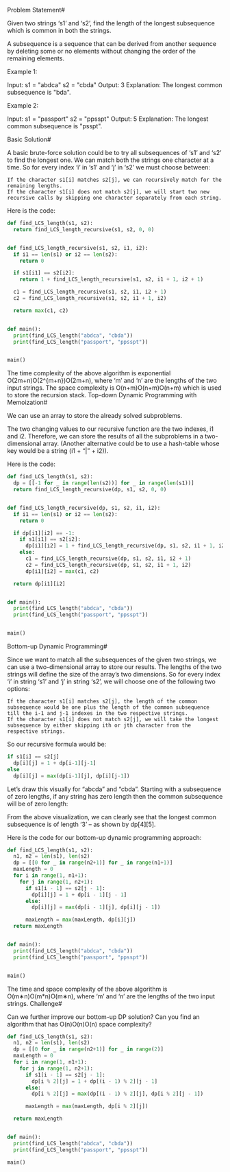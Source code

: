 Problem Statement#

Given two strings ‘s1’ and ‘s2’, find the length of the longest subsequence which is common in both the strings.

A subsequence is a sequence that can be derived from another sequence by deleting some or no elements without changing the order of the remaining elements.

Example 1:

Input: s1 = "abdca"
s2 = "cbda"
Output: 3
Explanation: The longest common subsequence is "bda".

Example 2:

Input: s1 = "passport"
s2 = "ppsspt"
Output: 5
Explanation: The longest common subsequence is "psspt".

Basic Solution#

A basic brute-force solution could be to try all subsequences of ‘s1’ and ‘s2’ to find the longest one. We can match both the strings one character at a time. So for every index ‘i’ in ‘s1’ and ‘j’ in ‘s2’ we must choose between:

    If the character s1[i] matches s2[j], we can recursively match for the remaining lengths.
    If the character s1[i] does not match s2[j], we will start two new recursive calls by skipping one character separately from each string.

Here is the code:

```py
def find_LCS_length(s1, s2):
  return find_LCS_length_recursive(s1, s2, 0, 0)


def find_LCS_length_recursive(s1, s2, i1, i2):
  if i1 == len(s1) or i2 == len(s2):
    return 0

  if s1[i1] == s2[i2]:
    return 1 + find_LCS_length_recursive(s1, s2, i1 + 1, i2 + 1)

  c1 = find_LCS_length_recursive(s1, s2, i1, i2 + 1)
  c2 = find_LCS_length_recursive(s1, s2, i1 + 1, i2)

  return max(c1, c2)


def main():
  print(find_LCS_length("abdca", "cbda"))
  print(find_LCS_length("passport", "ppsspt"))


main()
```

The time complexity of the above algorithm is exponential O(2m+n)O(2^{m+n})O(2​m+n​​), where ‘m’ and ‘n’ are the lengths of the two input strings. The space complexity is O(n+m)O(n+m)O(n+m) which is used to store the recursion stack.
Top-down Dynamic Programming with Memoization#

We can use an array to store the already solved subproblems.

The two changing values to our recursive function are the two indexes, i1 and i2. Therefore, we can store the results of all the subproblems in a two-dimensional array. (Another alternative could be to use a hash-table whose key would be a string (i1 + “|” + i2)).

Here is the code:

```py
def find_LCS_length(s1, s2):
  dp = [[-1 for _ in range(len(s2))] for _ in range(len(s1))]
  return find_LCS_length_recursive(dp, s1, s2, 0, 0)


def find_LCS_length_recursive(dp, s1, s2, i1, i2):
  if i1 == len(s1) or i2 == len(s2):
    return 0

  if dp[i1][i2] == -1:
    if s1[i1] == s2[i2]:
      dp[i1][i2] = 1 + find_LCS_length_recursive(dp, s1, s2, i1 + 1, i2 + 1)
    else:
      c1 = find_LCS_length_recursive(dp, s1, s2, i1, i2 + 1)
      c2 = find_LCS_length_recursive(dp, s1, s2, i1 + 1, i2)
      dp[i1][i2] = max(c1, c2)

  return dp[i1][i2]


def main():
  print(find_LCS_length("abdca", "cbda"))
  print(find_LCS_length("passport", "ppsspt"))


main()
```

Bottom-up Dynamic Programming#

Since we want to match all the subsequences of the given two strings, we can use a two-dimensional array to store our results. The lengths of the two strings will define the size of the array’s two dimensions. So for every index ‘i’ in string ‘s1’ and ‘j’ in string ‘s2’, we will choose one of the following two options:

    If the character s1[i] matches s2[j], the length of the common subsequence would be one plus the length of the common subsequence till the i-1 and j-1 indexes in the two respective strings.
    If the character s1[i] does not match s2[j], we will take the longest subsequence by either skipping ith or jth character from the respective strings.

So our recursive formula would be:

```py
if s1[i] == s2[j]
  dp[i][j] = 1 + dp[i-1][j-1]
else
  dp[i][j] = max(dp[i-1][j], dp[i][j-1])
```

Let’s draw this visually for “abcda” and “cbda”. Starting with a subsequence of zero lengths, if any string has zero length then the common subsequence will be of zero length:

From the above visualization, we can clearly see that the longest common subsequence is of length ‘3’ – as shown by dp[4][5].

Here is the code for our bottom-up dynamic programming approach:

```py
def find_LCS_length(s1, s2):
  n1, n2 = len(s1), len(s2)
  dp = [[0 for _ in range(n2+1)] for _ in range(n1+1)]
  maxLength = 0
  for i in range(1, n1+1):
    for j in range(1, n2+1):
      if s1[i - 1] == s2[j - 1]:
        dp[i][j] = 1 + dp[i - 1][j - 1]
      else:
        dp[i][j] = max(dp[i - 1][j], dp[i][j - 1])

      maxLength = max(maxLength, dp[i][j])
  return maxLength


def main():
  print(find_LCS_length("abdca", "cbda"))
  print(find_LCS_length("passport", "ppsspt"))


main()
```

The time and space complexity of the above algorithm is O(m∗n)O(m\*n)O(m∗n), where ‘m’ and ‘n’ are the lengths of the two input strings.
Challenge#

Can we further improve our bottom-up DP solution? Can you find an algorithm that has O(n)O(n)O(n) space complexity?

```py
def find_LCS_length(s1, s2):
  n1, n2 = len(s1), len(s2)
  dp = [[0 for _ in range(n2+1)] for _ in range(2)]
  maxLength = 0
  for i in range(1, n1+1):
    for j in range(1, n2+1):
      if s1[i - 1] == s2[j - 1]:
        dp[i % 2][j] = 1 + dp[(i - 1) % 2][j - 1]
      else:
        dp[i % 2][j] = max(dp[(i - 1) % 2][j], dp[i % 2][j - 1])

      maxLength = max(maxLength, dp[i % 2][j])

  return maxLength


def main():
  print(find_LCS_length("abdca", "cbda"))
  print(find_LCS_length("passport", "ppsspt"))

main()
```

```py

```
